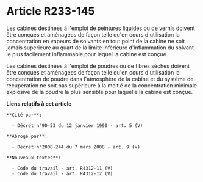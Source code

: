 # Article R233-145

Les cabines destinées à l'emploi de peintures liquides ou de vernis doivent être conçues et aménagées de façon telle qu'en
cours d'utilisation la concentration en vapeurs de solvants en tout point de la cabine ne soit jamais supérieure au quart de
la limite inférieure d'inflammation du solvant le plus facilement inflammable pour lequel la cabine est conçue.

Les cabines destinées à l'emploi de poudres ou de fibres sèches doivent être conçues et aménagées de façon telle qu'en cours
d'utilisation la concentration de poudre dans l'atmosphère de la cabine et du système de récupération ne soit pas supérieure
à la moitié de la concentration minimale explosive de la poudre la plus sensible pour laquelle la cabine est conçue.

**Liens relatifs à cet article**

	**Cité par**:

	  - Décret n°90-53 du 12 janvier 1990 - art. 5 (V)

	**Abrogé par**:

	  - Décret n°2008-244 du 7 mars 2008 - art. 9 (V)

	**Nouveaux textes**:

	  - Code du travail - art. R4312-11 (V)
	  - Code du travail - art. R4312-12 (V)
